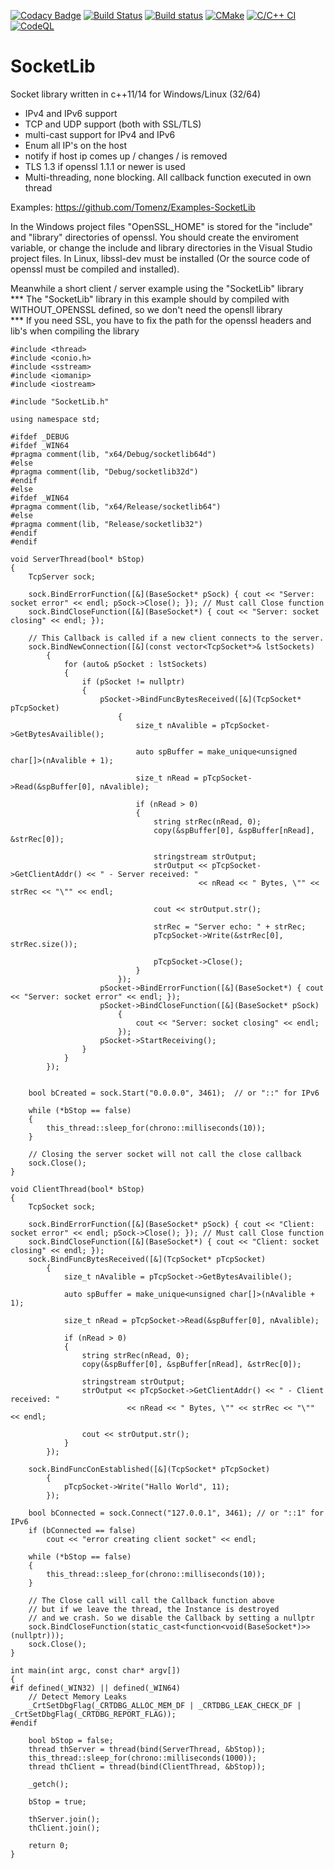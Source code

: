 [![Codacy Badge](https://app.codacy.com/project/badge/Grade/ad636ee5c24a4e8687fb43c4492f1188)](https://app.codacy.com/gh/Tomenz/SocketLib/dashboard?utm_source=gh&utm_medium=referral&utm_content=&utm_campaign=Badge_grade)
[![Build Status](https://travis-ci.org/Tomenz/SocketLib.svg?branch=master)](https://travis-ci.org/Tomenz/SocketLib)
[![Build status](https://ci.appveyor.com/api/projects/status/ed2el9dnaua20hqj?svg=true)](https://ci.appveyor.com/project/Tomenz/socketlib)
[![CMake](https://github.com/Tomenz/SocketLib/actions/workflows/cmake.yml/badge.svg)](https://github.com/Tomenz/SocketLib/actions/workflows/cmake.yml)
[![C/C++ CI](https://github.com/Tomenz/SocketLib/actions/workflows/c-cpp.yml/badge.svg)](https://github.com/Tomenz/SocketLib/actions/workflows/c-cpp.yml)
[![CodeQL](https://github.com/Tomenz/SocketLib/actions/workflows/codeql.yml/badge.svg)](https://github.com/Tomenz/SocketLib/actions/workflows/codeql.yml)

# SocketLib
Socket library written in c++11/14 for Windows/Linux (32/64)

- IPv4 and IPv6 support
- TCP and UDP support (both with SSL/TLS)
- multi-cast support for IPv4 and IPv6
- Enum all IP's on the host
- notify if host ip comes up / changes / is removed
- TLS 1.3 if openssl 1.1.1 or newer is used
- Multi-threading, none blocking. All callback function executed in own thread

Examples: https://github.com/Tomenz/Examples-SocketLib

In the Windows project files "OpenSSL_HOME" is stored for the "include" and "library" directories of openssl. You should create the enviroment variable, or change the include and library directories in the Visual Studio project files.
In Linux, libssl-dev must be installed (Or the source code of openssl must be compiled and installed).

Meanwhile a short client / server example using the "SocketLib" library<br>
*** The "SocketLib" library in this example should by compiled with WITHOUT_OPENSSL defined, so we don't need the opensll library<br>
*** If you need SSL, you have to fix the path for the openssl headers and lib's when compiling the library

```
#include <thread>
#include <conio.h>
#include <sstream>
#include <iomanip>
#include <iostream>

#include "SocketLib.h"

using namespace std;

#ifdef _DEBUG
#ifdef _WIN64
#pragma comment(lib, "x64/Debug/socketlib64d")
#else
#pragma comment(lib, "Debug/socketlib32d")
#endif
#else
#ifdef _WIN64
#pragma comment(lib, "x64/Release/socketlib64")
#else
#pragma comment(lib, "Release/socketlib32")
#endif
#endif

void ServerThread(bool* bStop)
{
    TcpServer sock;

    sock.BindErrorFunction([&](BaseSocket* pSock) { cout << "Server: socket error" << endl; pSock->Close(); }); // Must call Close function
    sock.BindCloseFunction([&](BaseSocket*) { cout << "Server: socket closing" << endl; });

    // This Callback is called if a new client connects to the server.
    sock.BindNewConnection([&](const vector<TcpSocket*>& lstSockets)
        {
            for (auto& pSocket : lstSockets)
            {
                if (pSocket != nullptr)
                {
                    pSocket->BindFuncBytesReceived([&](TcpSocket* pTcpSocket)
                        {
                            size_t nAvalible = pTcpSocket->GetBytesAvailible();

                            auto spBuffer = make_unique<unsigned char[]>(nAvalible + 1);

                            size_t nRead = pTcpSocket->Read(&spBuffer[0], nAvalible);

                            if (nRead > 0)
                            {
                                string strRec(nRead, 0);
                                copy(&spBuffer[0], &spBuffer[nRead], &strRec[0]);

                                stringstream strOutput;
                                strOutput << pTcpSocket->GetClientAddr() << " - Server received: "
                                          << nRead << " Bytes, \"" << strRec << "\"" << endl;

                                cout << strOutput.str();

                                strRec = "Server echo: " + strRec;
                                pTcpSocket->Write(&strRec[0], strRec.size());

                                pTcpSocket->Close();
                            }
                        });
                    pSocket->BindErrorFunction([&](BaseSocket*) { cout << "Server: socket error" << endl; });
                    pSocket->BindCloseFunction([&](BaseSocket* pSock)
                        {
                            cout << "Server: socket closing" << endl;
                        });
                    pSocket->StartReceiving();
                }
            }
        });


    bool bCreated = sock.Start("0.0.0.0", 3461);  // or "::" for IPv6

    while (*bStop == false)
    {
        this_thread::sleep_for(chrono::milliseconds(10));
    }

    // Closing the server socket will not call the close callback
    sock.Close();
}

void ClientThread(bool* bStop)
{
    TcpSocket sock;

    sock.BindErrorFunction([&](BaseSocket* pSock) { cout << "Client: socket error" << endl; pSock->Close(); }); // Must call Close function
    sock.BindCloseFunction([&](BaseSocket*) { cout << "Client: socket closing" << endl; });
    sock.BindFuncBytesReceived([&](TcpSocket* pTcpSocket)
        {
            size_t nAvalible = pTcpSocket->GetBytesAvailible();

            auto spBuffer = make_unique<unsigned char[]>(nAvalible + 1);

            size_t nRead = pTcpSocket->Read(&spBuffer[0], nAvalible);

            if (nRead > 0)
            {
                string strRec(nRead, 0);
                copy(&spBuffer[0], &spBuffer[nRead], &strRec[0]);

                stringstream strOutput;
                strOutput << pTcpSocket->GetClientAddr() << " - Client received: "
                          << nRead << " Bytes, \"" << strRec << "\"" << endl;

                cout << strOutput.str();
            }
        });

    sock.BindFuncConEstablished([&](TcpSocket* pTcpSocket)
        {
            pTcpSocket->Write("Hallo World", 11);
        });

    bool bConnected = sock.Connect("127.0.0.1", 3461); // or "::1" for IPv6
    if (bConnected == false)
        cout << "error creating client socket" << endl;

    while (*bStop == false)
    {
        this_thread::sleep_for(chrono::milliseconds(10));
    }

    // The Close call will call the Callback function above
    // but if we leave the thread, the Instance is destroyed
    // and we crash. So we disable the Callback by setting a nullptr
    sock.BindCloseFunction(static_cast<function<void(BaseSocket*)>>(nullptr)));
    sock.Close();
}

int main(int argc, const char* argv[])
{
#if defined(_WIN32) || defined(_WIN64)
    // Detect Memory Leaks
    _CrtSetDbgFlag(_CRTDBG_ALLOC_MEM_DF | _CRTDBG_LEAK_CHECK_DF | _CrtSetDbgFlag(_CRTDBG_REPORT_FLAG));
#endif

    bool bStop = false;
    thread thServer = thread(bind(ServerThread, &bStop));
    this_thread::sleep_for(chrono::milliseconds(1000));
    thread thClient = thread(bind(ClientThread, &bStop));

    _getch();

    bStop = true;

    thServer.join();
    thClient.join();

    return 0;
}
```
